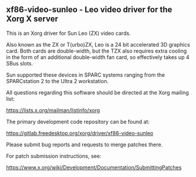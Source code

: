 xf86-video-sunleo - Leo video driver for the Xorg X server
----------------------------------------------------------

This is an Xorg driver for Sun Leo (ZX) video cards.

Also known as the ZX or T(urbo)ZX, Leo is a 24 bit accelerated 3D
graphics card. Both cards are double-width, but the TZX also requires
extra cooling in the form of an additional double-width fan card, so
effectively takes up 4 SBus slots.

Sun supported these devices in SPARC systems ranging from the
SPARCstation 2 to the Ultra 2 workstation.

All questions regarding this software should be directed at the
Xorg mailing list:

  https://lists.x.org/mailman/listinfo/xorg

The primary development code repository can be found at:

  https://gitlab.freedesktop.org/xorg/driver/xf86-video-sunleo

Please submit bug reports and requests to merge patches there.

For patch submission instructions, see:

  https://www.x.org/wiki/Development/Documentation/SubmittingPatches

